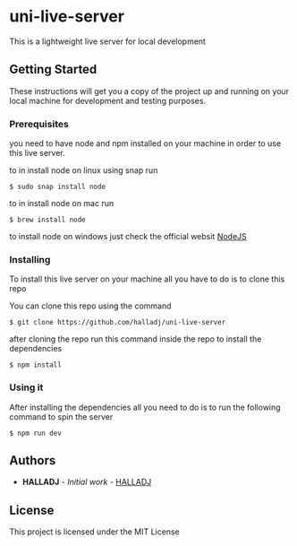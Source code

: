 # uni-live-server

This is a lightweight live server for local development

## Getting Started

These instructions will get you a copy of the project up and running on your local machine for development and testing purposes.

### Prerequisites

you need to have node and npm installed on your machine in order to use this live server.

to in install node on linux using snap run
```
$ sudo snap install node 
```

to in install node on mac run
```
$ brew install node
```
to install node on windows just check the official websit
[NodeJS](https://nodejs.org/en/download/)


### Installing

To install this live server on your machine all you have to do is to clone this repo

You can clone this repo using the command

```
$ git clone https://github.com/halladj/uni-live-server
```

after cloning the repo run this command inside the repo to install the dependencies

```
$ npm install
```
### Using it
After installing the dependencies all you need to do is to run the following command to spin the server

```
$ npm run dev
```
## Authors

* **HALLADJ** - *Initial work* - [HALLADJ](https://github.com/halladj)


## License

This project is licensed under the MIT License 

